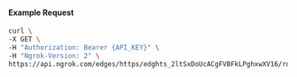 <!-- Code generated for API Clients. DO NOT EDIT. -->

#### Example Request

```bash
curl \
-X GET \
-H "Authorization: Bearer {API_KEY}" \
-H "Ngrok-Version: 2" \
https://api.ngrok.com/edges/https/edghts_2ltSxDoUcACgFVBFkLPghxwXV16/routes/edghtsrt_2ltSx9qQXNoK9XLYQBeZXe4LurN/response_headers
```

